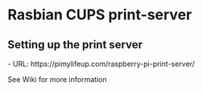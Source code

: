 <h1> Rasbian CUPS print-server </h1>

<h2> Setting up the print server </h2>
- URL: https://pimylifeup.com/raspberry-pi-print-server/ 



See Wiki for more information
